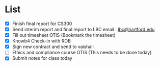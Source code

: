 # List
- [X] Finish final report for CS300
- [X] Send interim report and final report to LBC email : lbc@hartford.edu
- [X] Fill out timesheet OTIS (Bookmark the timesheet) 
- [X] Knowb4 Check-in with ROB
- [X] Sign new contract and send to vaishali
- [ ] Ethics and compliance course OTIS (This needs to be done today)
- [X] Submit notes for class today